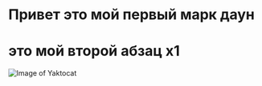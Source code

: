 # Привет это мой первый марк даун

# это мой второй абзац х1

![Image of Yaktocat](https://octodex.github.com/images/yaktocat.png)
